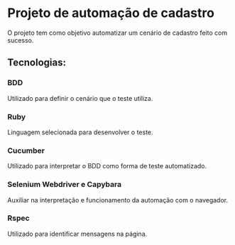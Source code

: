 # Projeto de automação de cadastro
O projeto tem como objetivo automatizar um cenário de cadastro feito com sucesso.

## Tecnologias:

### BDD
Utilizado para definir o cenário que o teste utiliza.

### Ruby
Linguagem selecionada para desenvolver o teste.

### Cucumber
Utilizado para interpretar o BDD como forma de teste automatizado.

### Selenium Webdriver e Capybara
Auxiliar na interpretação e funcionamento da automação com o navegador.

### Rspec
Utilizado para identificar mensagens na página.
